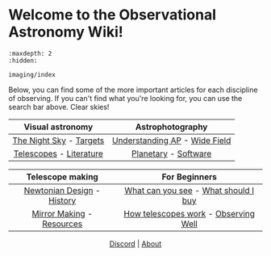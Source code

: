 # Welcome to the Observational Astronomy Wiki!

```{toctree}
:maxdepth: 2
:hidden:

imaging/index
```

Below, you can find some of the more important articles for each discipline of observing. If you can't find what you're looking for, you can use the search bar above. Clear skies!

<center>

|                Visual astronomy                 |                                      Astrophotography                                       |
| :---------------------------------------------: | :-----------------------------------------------------------------------------------------: |
| [The Night Sky](https://) - [Targets](https://) |                    [Understanding AP](https://) - [Wide Field](https://)                    |
| [Telescopes](https://) - [Literature](https://) | [Planetary](https://wiki.observational.space/planetary_imaging.html) - [Software](https://) |

|                  Telescope making                  |                        For Beginners                         |
| :------------------------------------------------: | :----------------------------------------------------------: |
| [Newtonian Design](https://) - [History](https://) | [What can you see](https://) - [What should I buy](https://) |
| [Mirror Making](https://) - [Resources](https://)  | [How telescopes work](https://) - [Observing Well](https://) |

[Discord](https://discord.gg/astronomy) | [About](https://)

</center>
